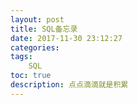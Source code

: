 ```yaml
---
layout: post
title: SQL备忘录
date: 2017-11-30 23:12:27
categories:
tags:
	SQL
toc: true
description: 点点滴滴就是积累
---
```

